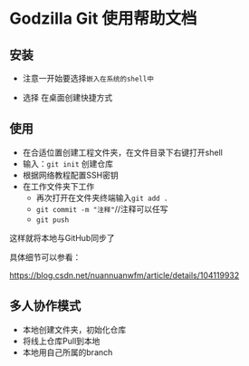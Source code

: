 #  Godzilla Git 使用帮助文档

## 安装

+ 注意一开始要选择`嵌入在系统的shell中`

+ 选择 在桌面创建快捷方式

## 使用

+ 在合适位置创建工程文件夹，在文件目录下右键打开shell
+ 输入：`git init` 创建仓库
+ 根据网络教程配置SSH密钥
+ 在工作文件夹下工作
	+ 再次打开在文件夹终端输入`git add .`
	+ `git commit -m "注释"`//注释可以任写
	+ `git push`

这样就将本地与GitHub同步了

具体细节可以参看：

https://blog.csdn.net/nuannuanwfm/article/details/104119932

## 多人协作模式
+ 本地创建文件夹，初始化仓库
+ 将线上仓库Pull到本地
+ 本地用自己所属的branch
